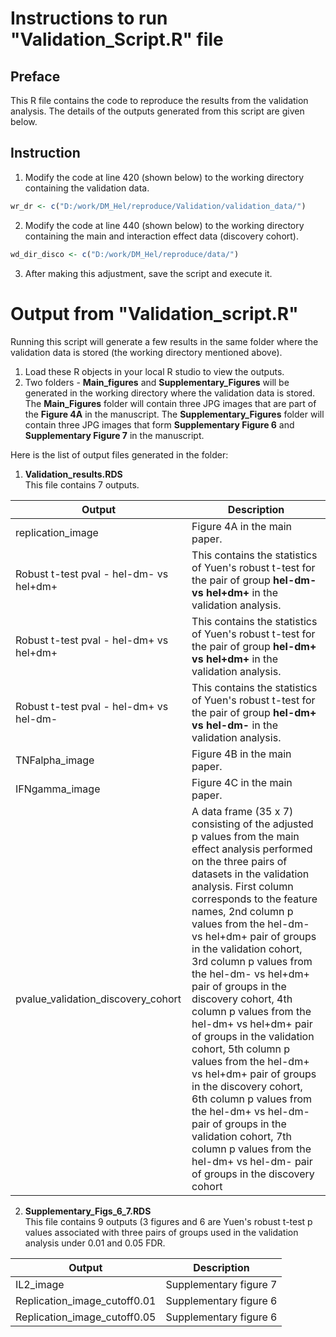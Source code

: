# Instructions to run "Validation_Script.R" file
## Preface
This R file contains the code to reproduce the results from the validation analysis.
The details of the outputs generated from this script are given below.

## Instruction
1. Modify the code at line 420 (shown below) to the working directory containing the validation data.
```R
wr_dr <- c("D:/work/DM_Hel/reproduce/Validation/validation_data/")
```
2. Modify the code at line 440 (shown below) to the working directory containing the main and interaction effect data (discovery cohort).
```R
wd_dir_disco <- c("D:/work/DM_Hel/reproduce/data/")
```
3. After making this adjustment, save the script and execute it.

# Output from "Validation_script.R"
Running this script will generate a few results in the same folder where the validation data is stored (the working directory mentioned above). 

1) Load these R objects in your local R studio to view the outputs.
2) Two folders - **Main_figures** and **Supplementary_Figures** will be generated in the working directory where the validation data is stored. The **Main_Figures** folder will contain three JPG images that are part of the **Figure 4A** in the manuscript. The **Supplementary_Figures** folder will contain three JPG images that form **Supplementary Figure 6** and **Supplementary Figure 7** in the manuscript.

Here is the list of output files generated in the folder:
1) **Validation_results.RDS**<br>
This file contains 7 outputs.

|Output|Description|
|---|---|
|replication_image| Figure 4A in the main paper.|
|Robust t-test pval - hel-dm- vs hel+dm+| This contains the statistics of Yuen's robust t-test for the pair of group **hel-dm- vs hel+dm+** in the validation analysis.|
|Robust t-test pval - hel-dm+ vs hel+dm+| This contains the statistics of Yuen's robust t-test for the pair of group **hel-dm+ vs hel+dm+** in the validation analysis.|
|Robust t-test pval - hel-dm+ vs hel-dm-| This contains the statistics of Yuen's robust t-test for the pair of group **hel-dm+ vs hel-dm-** in the validation analysis.|
|TNFalpha_image| Figure 4B in the main paper.|
|IFNgamma_image| Figure 4C in the main paper.|
|pvalue_validation_discovery_cohort|A data frame (35 x 7) consisting of the adjusted p values from the main effect analysis performed on the three pairs of datasets in the validation analysis. First column corresponds to the feature names, 2nd column p values from the hel-dm- vs hel+dm+ pair of groups in the validation cohort, 3rd column p values from the hel-dm- vs hel+dm+ pair of groups in the discovery cohort, 4th column p values from the hel-dm+ vs hel+dm+ pair of groups in the validation cohort, 5th column p values from the hel-dm+ vs hel+dm+ pair of groups in the discovery cohort, 6th column p values from the hel-dm+ vs hel-dm- pair of groups in the validation cohort, 7th column p values from the hel-dm+ vs hel-dm- pair of groups in the discovery cohort |
2) **Supplementary_Figs_6_7.RDS**<br>
This file contains 9 outputs (3 figures and 6 are Yuen's robust t-test p values associated with three pairs of groups used in the validation analysis under 0.01 and 0.05 FDR.

|Output|Description|
|---|---|
|IL2_image| Supplementary figure 7|
|Replication_image_cutoff0.01| Supplementary figure 6|
|Replication_image_cutoff0.05| Supplementary figure 6|






